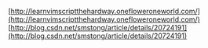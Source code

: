 [http://learnvimscriptthehardway.onefloweroneworld.com/](http://learnvimscriptthehardway.onefloweroneworld.com/)  
[http://blog.csdn.net/smstong/article/details/20724191](http://blog.csdn.net/smstong/article/details/20724191)  
